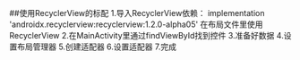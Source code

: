 ##使用RecyclerView的标配
1.导入RecyclerView依赖：
implementation 'androidx.recyclerview:recyclerview:1.2.0-alpha05'
在布局文件里使用RecyclerView
2.在MainActivity里通过findViewById找到控件
3.准备好数据
4.设置布局管理器
5.创建适配器
6.设置适配器
7.完成